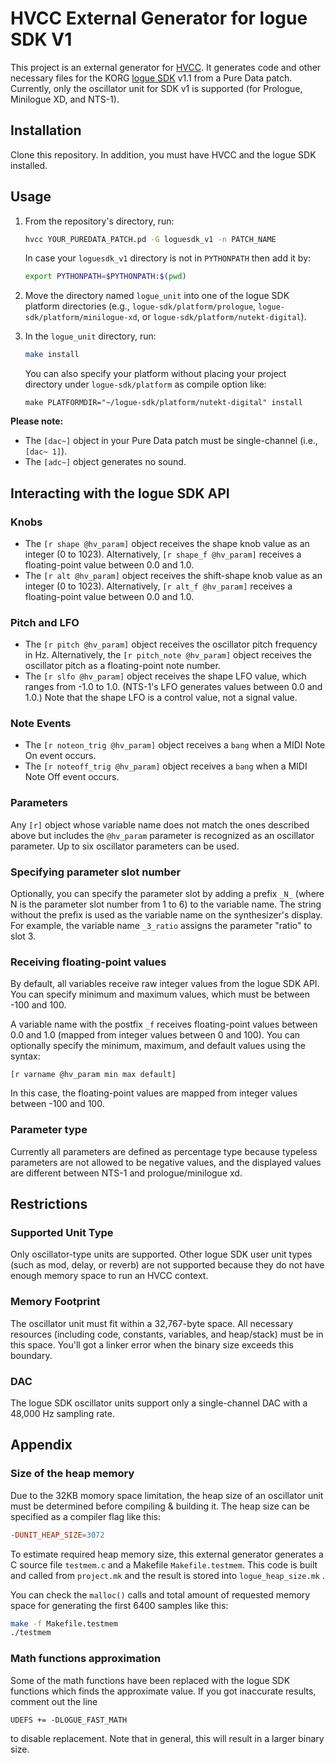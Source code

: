 # HVCC External Generator for logue SDK V1

This project is an external generator for [HVCC](https://github.com/Wasted-Audio/hvcc). It generates code and other necessary files for the KORG [logue SDK](https://github.com/korginc/logue-sdk) v1.1 from a Pure Data patch. Currently, only the oscillator unit for SDK v1 is supported (for Prologue, Minilogue XD, and NTS-1).

## Installation

Clone this repository. In addition, you must have HVCC and the logue SDK installed.

## Usage

1. From the repository's directory, run:

   ```bash
   hvcc YOUR_PUREDATA_PATCH.pd -G loguesdk_v1 -n PATCH_NAME
   ```
   In case your `loguesdk_v1` directory is not in `PYTHONPATH` then add it by:
   ```bash
   export PYTHONPATH=$PYTHONPATH:$(pwd)
   ```

2. Move the directory named `logue_unit` into one of the logue SDK platform directories (e.g., `logue-sdk/platform/prologue`, `logue-sdk/platform/minilogue-xd`, or `logue-sdk/platform/nutekt-digital`).

3. In the `logue_unit` directory, run:

   ```bash
   make install
   ```

   You can also specify your platform without placing your project directory under `logue-sdk/platform` as compile option like:
   
   ```
   make PLATFORMDIR="~/logue-sdk/platform/nutekt-digital" install
   ```

**Please note:**

- The `[dac~]` object in your Pure Data patch must be single-channel (i.e., `[dac~ 1]`).
- The `[adc~]` object generates no sound.

## Interacting with the logue SDK API

### Knobs

- The `[r shape @hv_param]` object receives the shape knob value as an integer (0 to 1023). Alternatively, `[r shape_f @hv_param]` receives a floating-point value between 0.0 and 1.0.
- The `[r alt @hv_param]` object receives the shift-shape knob value as an integer (0 to 1023). Alternatively, `[r alt_f @hv_param]` receives a floating-point value between 0.0 and 1.0.

### Pitch and LFO

- The `[r pitch @hv_param]` object receives the oscillator pitch frequency in Hz. Alternatively, the `[r pitch_note @hv_param]` object receives the oscillator pitch as a floating-point note number.
- The `[r slfo @hv_param]` object receives the shape LFO value, which ranges from -1.0 to 1.0. (NTS-1's LFO generates values between 0.0 and 1.0.) Note that the shape LFO is a control value, not a signal value.

### Note Events

- The `[r noteon_trig @hv_param]` object receives a `bang` when a MIDI Note On event occurs.
- The `[r noteoff_trig @hv_param]` object receives a `bang` when a MIDI Note Off event occurs.

### Parameters

Any `[r]` object whose variable name does not match the ones described above but includes the `@hv_param` parameter is recognized as an oscillator parameter. Up to six oscillator parameters can be used.

### Specifying parameter slot number

Optionally, you can specify the parameter slot by adding a prefix `_N_` (where N is the parameter slot number from 1 to 6) to the variable name. The string without the prefix is used as the variable name on the synthesizer's display. For example, the variable name `_3_ratio` assigns the parameter "ratio" to slot 3.

### Receiving floating-point values

By default, all variables receive raw integer values from the logue SDK API. You can specify minimum and maximum values, which must be between -100 and 100.

A variable name with the postfix `_f` receives floating-point values between 0.0 and 1.0 (mapped from integer values between 0 and 100). You can optionally specify the minimum, maximum, and default values using the syntax:

```
[r varname @hv_param min max default]
```

In this case, the floating-point values are mapped from integer values between -100 and 100.

### Parameter type

Currently all parameters are defined as percentage type because typeless parameters are not allowed to be  negative values, and the displayed values are different between NTS-1 and prologue/minilogue xd.

## Restrictions

### Supported Unit Type

Only oscillator-type units are supported. Other logue SDK user unit types (such as mod, delay, or reverb) are not supported because they do not have enough memory space to run an HVCC context.

### Memory Footprint

The oscillator unit must fit within a 32,767-byte space. All necessary resources (including code, constants, variables, and heap/stack) must be in this space. You'll got a linker error when the binary size exceeds this boundary.

### DAC

The logue SDK oscillator units support only a single-channel DAC with a 48,000 Hz sampling rate.

## Appendix

### Size of the heap memory

Due to the 32KB momory space limitation, the heap size of an oscillator unit must be determined before compiling & building it. The heap size can be specified as a compiler flag like this:

```makefile
-DUNIT_HEAP_SIZE=3072
```

To estimate required heap memory size, this external generator generates a C source file `testmem.c` and a Makefile `Makefile.testmem`. This code is built and called from `project.mk` and the result is stored into `logue_heap_size.mk` .

You can check the `malloc()` calls and total amount of requested memory space for generating the first 6400 samples like this:

```bash
make -f Makefile.testmem
./testmem
```
### Math functions approximation

Some of the math functions have been replaced with the logue SDK functions which finds the approximate value. If you got inaccurate results, comment out the line 
```
UDEFS += -DLOGUE_FAST_MATH
```
to disable replacement. Note that in general, this will result in a larger binary size.
